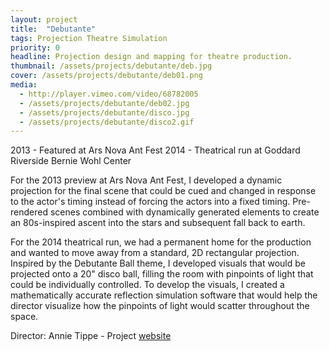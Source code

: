 ```yaml
---
layout: project
title:  "Debutante"
tags: Projection Theatre Simulation
priority: 0
headline: Projection design and mapping for theatre production.
thumbnail: /assets/projects/debutante/deb.jpg
cover: /assets/projects/debutante/deb01.png
media:
  - http://player.vimeo.com/video/68782005
  - /assets/projects/debutante/deb02.jpg
  - /assets/projects/debutante/disco.jpg
  - /assets/projects/debutante/disco2.gif
---
```

2013 - Featured at Ars Nova Ant Fest
2014 - Theatrical run at Goddard Riverside Bernie Wohl Center

For the 2013 preview at Ars Nova Ant Fest, I developed a dynamic projection for the final scene that could be cued and changed in response to the actor's timing instead of forcing the actors into a fixed timing. Pre-rendered scenes combined with dynamically generated elements to create an 80s-inspired ascent into the stars and subsequent fall back to earth.

For the 2014 theatrical run, we had a permanent home for the production and wanted to move away from a standard, 2D rectangular projection. Inspired by the Debutante Ball theme, I developed visuals that would be projected onto a 20" disco ball, filling the room with pinpoints of light that could be individually controlled. To develop the visuals, I created a mathematically accurate reflection simulation software that would help the director visualize how the pinpoints of light would scatter throughout the space.

Director: Annie Tippe - Project [website](http://www.debutanteplay.com/)
